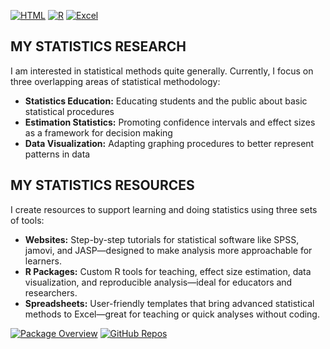 [![HTML](https://img.shields.io/badge/HTML-purple?logo=readme&style=for-the-badge)](https://developer.mozilla.org/en-US/docs/Web/HTML)
[![R](https://img.shields.io/badge/R-blue?logo=r&style=for-the-badge)](https://www.r-project.org/)
[![Excel](https://img.shields.io/badge/Excel-%23217346?style=for-the-badge&logo=microsoft-excel&logoColor=white)](https://www.microsoft.com/en-us/microsoft-365/excel)

## MY STATISTICS RESEARCH

I am interested in statistical methods quite generally. Currently, I focus on three overlapping areas of statistical methodology:

- **Statistics Education:** Educating students and the public about basic statistical procedures
- **Estimation Statistics:** Promoting confidence intervals and effect sizes as a framework for decision making
- **Data Visualization:** Adapting graphing procedures to better represent patterns in data

## MY STATISTICS RESOURCES

I create resources to support learning and doing statistics using three sets of tools:

- **Websites:** Step-by-step tutorials for statistical software like SPSS, jamovi, and JASP—designed to make analysis more approachable for learners.
- **R Packages:** Custom R tools for teaching, effect size estimation, data visualization, and reproducible analysis—ideal for educators and researchers.
- **Spreadsheets:** User-friendly templates that bring advanced statistical methods to Excel—great for teaching or quick analyses without coding.

[![Package Overview](https://img.shields.io/badge/Summaries-gray?logo=readme&style=for-the-badge)](https://github.com/cwendorf/summaries)
[![GitHub Repos](https://img.shields.io/badge/-Repositories-blue?logo=github&style=for-the-badge)](https://github.com/cwendorf?tab=repositories)
